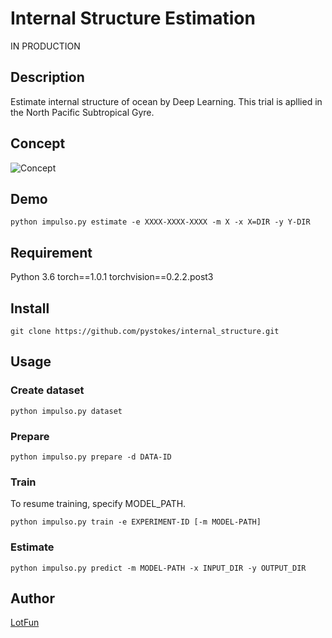 # __Internal Structure Estimation__
IN PRODUCTION

## Description
Estimate internal structure of ocean by Deep Learning.
This trial is apllied in the North Pacific Subtropical Gyre.

## Concept
![Concept](https://github.com/pystokes/internal_structure/blob/master/documents/Conceptual_diagram.png)

## Demo
```
python impulso.py estimate -e XXXX-XXXX-XXXX -m X -x X=DIR -y Y-DIR
```

## Requirement
Python 3.6
torch==1.0.1
torchvision==0.2.2.post3

## Install
```
git clone https://github.com/pystokes/internal_structure.git
```

## Usage
### Create dataset
```
python impulso.py dataset
```

### Prepare
```
python impulso.py prepare -d DATA-ID
```

### Train
To resume training, specify MODEL_PATH.
```
python impulso.py train -e EXPERIMENT-ID [-m MODEL-PATH]
```

### Estimate
```
python impulso.py predict -m MODEL-PATH -x INPUT_DIR -y OUTPUT_DIR
```

## Author
[LotFun](https://github.com/pystokes)
